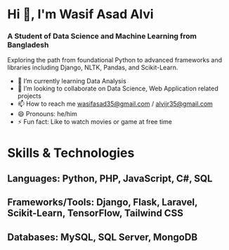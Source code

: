 # Hi 👋, I'm Wasif Asad Alvi
### A Student of Data Science and Machine Learning from Bangladesh
Exploring the path from foundational Python to advanced frameworks and libraries including Django, NLTK, Pandas, and Scikit-Learn.
- 🌱 I’m currently learning Data Analysis
- 💞️ I’m looking to collaborate on Data Science, Web Application related projects
- 📫 How to reach me wasifasad35@gmail.com / alvijr35@gmail.com
- 😄 Pronouns: he/him
- ⚡ Fun fact: Like to watch movies or game at free time

# Skills & Technologies

## Languages: Python, PHP, JavaScript, C#, SQL

## Frameworks/Tools: Django, Flask, Laravel, Scikit-Learn, TensorFlow, Tailwind CSS

## Databases: MySQL, SQL Server, MongoDB
<!---
WasifAsad/WasifAsad is a ✨ special ✨ repository because its `README.md` (this file) appears on your GitHub profile.
You can click the Preview link to take a look at your changes.
--->
